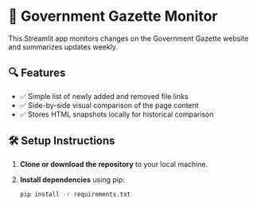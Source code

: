 # 📰 Government Gazette Monitor

This Streamlit app monitors changes on the Government Gazette website and summarizes updates weekly.

## 🔍 Features

- ✅ Simple list of newly added and removed file links
- ✅ Side-by-side visual comparison of the page content
- ✅ Stores HTML snapshots locally for historical comparison

## 🛠️ Setup Instructions

1. **Clone or download the repository** to your local machine.

2. **Install dependencies** using pip:
   ```bash
   pip install -r requirements.txt
